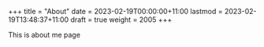 +++
title = "About"
date = 2023-02-19T00:00:00+11:00
lastmod = 2023-02-19T13:48:37+11:00
draft = true
weight = 2005
+++

This is about me page
